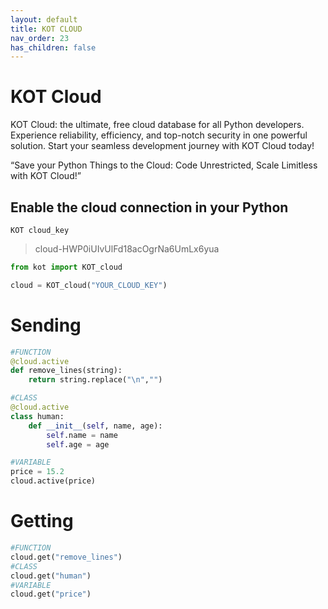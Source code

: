```yaml
---
layout: default
title: KOT CLOUD
nav_order: 23
has_children: false
---
```


# KOT Cloud
KOT Cloud: the ultimate, free cloud database for all Python developers. Experience reliability, efficiency, and top-notch security in one powerful solution. Start your seamless development journey with KOT Cloud today!

“Save your Python Things to the Cloud: Code Unrestricted, Scale Limitless with KOT Cloud!”



## Enable the cloud connection in your Python
```console
KOT cloud_key
```

> cloud-HWP0iUIvUlFd18acOgrNa6UmLx6yua

```python
from kot import KOT_cloud

cloud = KOT_cloud("YOUR_CLOUD_KEY")
```

# Sending


```python
#FUNCTION
@cloud.active
def remove_lines(string):
    return string.replace("\n","")

#CLASS
@cloud.active
class human:
    def __init__(self, name, age):
        self.name = name
        self.age = age

#VARIABLE
price = 15.2
cloud.active(price)
```


# Getting

```python
#FUNCTION
cloud.get("remove_lines")
#CLASS
cloud.get("human")
#VARIABLE
cloud.get("price")
```